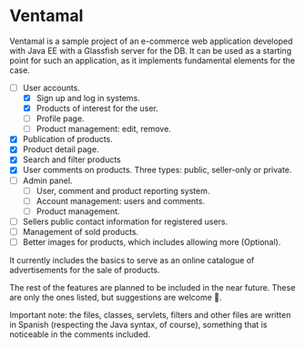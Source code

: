 <h1>Ventamal</h1>
<p>Ventamal is a sample project of an e-commerce web application developed with Java EE with a Glassfish server for the DB. It can be used as a starting point for such an application, as it implements fundamental elements for the case.</p>

- [ ] User accounts.
	- [X] Sign up and log in systems.
	- [X] Products of interest for the user.
	- [ ] Profile page.
	- [ ] Product management: edit, remove.
- [X] Publication of products.
- [X] Product detail page.
- [X] Search and filter products
- [X] User comments on products. Three types: public, seller-only or private.
- [ ] Admin panel.
	- [ ] User, comment and product reporting system.
	- [ ] Account management: users and comments.
	- [ ] Product management.
- [ ] Sellers public contact information for registered users.
- [ ] Management of sold products.
- [ ] Better images for products, which includes allowing more (Optional).

<p>It currently includes the basics to serve as an online catalogue of advertisements for the sale of products.</p>

<p>The rest of the features are planned to be included in the near future. These are only the ones listed, but suggestions are welcome 🤗.</p>

<p>Important note: the files, classes, servlets, filters and other files are written in Spanish (respecting the Java syntax, of course), something that is noticeable in the comments included.</p>

